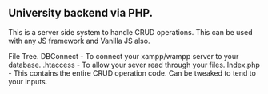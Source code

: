 ## University backend via PHP.

This is a server side system to handle CRUD operations.
This can be used with any JS framework and Vanilla JS also.

File Tree.
DBConnect - To connect your xampp/wampp server to your database.
.htaccess - To allow your sever read through your files.
Index.php - This contains the entire CRUD operation code. Can be tweaked to tend to your inputs.